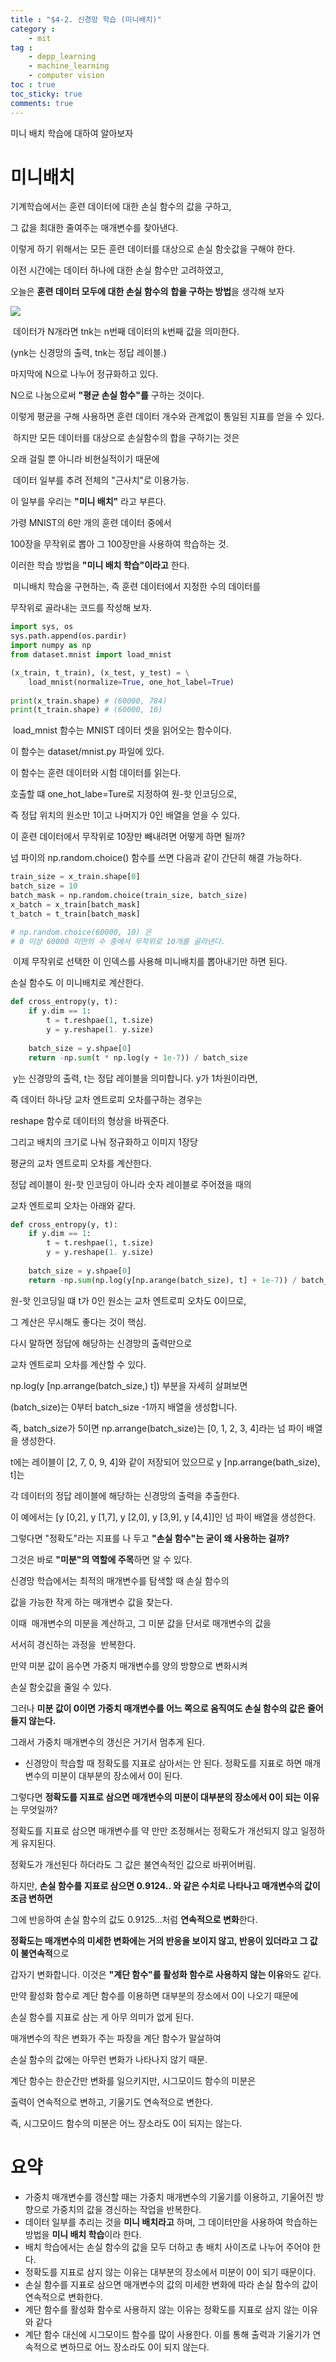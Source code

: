```yaml
---
title : "$4-2. 신경망 학습 (미니배치)"
category :
    - mit
tag :
    - depp_learning
    - machine_learning
    - computer vision
toc : true
toc_sticky: true
comments: true
---
```


미니 배치 학습에 대하여 알아보자

# 미니배치


기계학습에서는 훈련 데이터에 대한 손실 함수의 값을 구하고, 

그 값을 최대한 줄여주는 매개변수를 찾아낸다.

이렇게 하기 위해서는 모든 훈련 데이터를 대상으로 손실 함숫값을 구해야 한다.

이전 시간에는 데이터 하나에 대한 손실 함수만 고려하였고,

오늘은 **훈련 데이터 모두에 대한 손실 함수의** **합을 구하는 방법**을 생각해 보자

![](/assets/image/2022-02-16-18-04-58.png)


 데이터가 N개라면 tnk는 n번째 데이터의 k번째 값을 의미한다. 

(ynk는 신경망의 출력, tnk는 정답 레이블.)

마지막에 N으로 나누어 정규화하고 있다. 

N으로 나눔으로써  **"평균 손실 함수"를** 구하는 것이다.

이렇게 평균을 구해 사용하면 훈련 데이터 개수와 관계없이 통일된 지표를 얻을 수 있다.

 하지만 모든 데이터를 대상으로 손실함수의 합을 구하기는 것은 

오래 걸릴 뿐 아니라 비현실적이기 때문에

 데이터 일부를 추려 전체의 "근사치"로 이용가능. 

이 일부를 우리는 **"미니 배치"** 라고 부른다. 

가령 MNIST의 6만 개의 훈련 데이터 중에서

100장을 무작위로 뽑아 그 100장만을 사용하여 학습하는 것.

이러한 학습 방법을 **"미니 배치 학습"이라고** 한다.

 미니배치 학습을 구현하는, 즉 훈련 데이터에서 지정한 수의 데이터를

무작위로 골라내는 코드를 작성해 보자.

``` python
import sys, os
sys.path.append(os.pardir)
import numpy as np
from dataset.mnist import load_mnist

(x_train, t_train), (x_test, y_test) = \
	load_mnist(normalize=True, one_hot_label=True)
    
print(x_train.shape) # (60000, 784)
print(t_train.shape) # (60000, 10)
```

 load\_mnist 함수는 MNIST 데이터 셋을 읽어오는 함수이다.

이 함수는 dataset/mnist.py 파일에 있다.

이 함수는 훈련 데이터와 시험 데이터를 읽는다.

호출할 떄 one\_hot\_labe=Ture로 지정하여 원-핫 인코딩으로, 

즉 정답 위치의 원소만 1이고 나머지가 0인 배열을 얻을 수 있다.

이 훈련 데이터에서 무작위로 10장만 빼내려면 어떻게 하면 될까?

넘 파이의 np.random.choice() 함수를 쓰면 다음과 같이 간단히 해결 가능하다. 

``` python
train_size = x_train.shape[0]
batch_size = 10
batch_mask = np.random.choice(train_size, batch_size)
x_batch = x_train[batch_mask]
t_batch = t_train[batch_mask]

# np.random.choice(60000, 10) 은 
# 0 이상 60000 미만의 수 중에서 무작위로 10개를 골라낸다.
```

 이제 무작위로 선택한 이 인덱스를 사용해 미니배치를 뽑아내기만 하면 된다.

손실 함수도 이 미니배치로 계산한다.

``` python
def cross_entropy(y, t):
	if y.dim == 1:
    	t = t.reshpae(1, t.size)
    	y = y.reshape(1. y.size)
    
    batch_size = y.shpae[0]
    return -np.sum(t * np.log(y + 1e-7)) / batch_size
```

 y는 신경망의 출력, t는 정답 레이블을 의미합니다. y가 1차원이라면,

즉 데이터 하나당 교차 엔트로피 오차를구하는 경우는 

reshape 함수로 데이터의 형상을 바꿔준다.

그리고 배치의 크기로 나눠 정규화하고 이미지 1장당 

평균의 교차 엔트로피 오차를 계산한다.

정답 레이블이 원-핫 인코딩이 아니라 숫자 레이블로 주어졌을 때의 

교차 엔트로피 오차는 아래와 같다.

``` python
def cross_entropy(y, t):
	if y.dim == 1:
    	t = t.reshpae(1, t.size)
    	y = y.reshape(1. y.size)
    
    batch_size = y.shpae[0]
    return -np.sum(np.log(y[np.arange(batch_size), t] + 1e-7)) / batch_size
```

원-핫 인코딩일 떄 t가 0인 원소는 교차 엔트로피 오차도 0이므로,

 그 계산은 무시해도 좋다는 것이 핵심.

다시 말하면 정답에 해당하는 신경망의 출력만으로 

교차 엔트로피 오차를 계산할 수 있다.

np.log(y \[np.arrange(batch\_size,) t\]) 부분을 자세히 살펴보면

(batch\_size)는 0부터 batch\_size -1까지 배열을 생성합니다. 

즉, batch\_size가 5이면 np.arrange(batch\_size)는 \[0, 1, 2, 3, 4\]라는 넘 파이 배열을 생성한다.

t에는 레이블이 \[2, 7, 0, 9, 4\]와 같이 저장되어 있으므로 y \[np.arrange(bath\_size), t\]는

각 데이터의 정답 레이블에 해당하는 신경망의 출력을 추출한다. 

이 예에서는 \[y \[0,2\], y \[1,7\], y \[2,0\], y \[3,9\], y \[4,4\]\]인 넘 파이 배열을 생성한다.

그렇다면 "정확도"라는 지표를 나 두고 **"손실 함수"는 굳이 왜 사용하는 걸까?** 

그것은 바로 **"미분"의 역할에 주목**하면 알 수 있다.

신경망 학습에서는 최적의 매개변수를 탐색할 때 손실 함수의 

값을 가능한 작게 하는 매개변수 값을 찾는다.

이때  매개변수의 미분을 계산하고, 그 미분 값을 단서로 매개변수의 값을 

서서히 경신하는 과정을  반복한다.

만약 미분 값이 음수면 가중치 매개변수를 양의 방향으로 변화시켜 

손실 함숫값을 줄일 수 있다. 

그러나 **미분 값이 0이면 가중치 매개변수를 어느 쪽으로 움직여도 손실 함수의 값은 줄어들지 않는다.**

그래서 가중치 매개변수의 갱신은 거기서 멈추게 된다.

-   신경망이 학습할 때 정확도를 지표로 삼아서는 안 된다. 정확도를 지표로 하면 매개변수의 미분이 대부분의 장소에서 0이 된다. 

그렇다면 **정확도를 지표로 삼으면 매개변수의 미분이 대부분의 장소에서 0이 되는 이유**는 무엇일까?

정확도를 지표로 삼으면 매개변수를 약 만만 조정해서는 정확도가 개선되지 않고 일정하게 유지된다.

정확도가 개선된다 하더라도 그 값은 불연속적인 값으로 바뀌어버림. 

하지만, **손실 함수를 지표로 삼으면 0.9124.. 와 같은 수치로 나타나고 매개변수의 값이 조금 변하면**

그에 반응하여 손실 함수의 값도 0.9125...처럼 **연속적으로 변화**한다.

**정확도는 매개변수의 미세한 변화에는 거의 반응을 보이지 않고, 반응이 있더라고 그 값이 불연속적**으로

갑자기 변화합니다. 이것은 **"계단 함수"를 활성화 함수로 사용하지 않는 이유**와도 같다. 

만약 활성화 함수로 계단 함수를 이용하면 대부분의 장소에서 0이 나오기 때문에 

손실 함수를 지표로 삼는 게 아무 의미가 없게 된다. 

매개변수의 작은 변화가 주는 파장을 계단 함수가 말살하여

손실 함수의 값에는 아무런 변화가 나타나지 않기 때문. 

계단 함수는 한순간만 변화를 일으키지만, 시그모이드 함수의 미분은

출력이 연속적으로 변하고, 기울기도 연속적으로 변한다.

즉, 시그모이드 함수의 미분은 어느 장소라도 0이 되지는 않는다.

# 요약 

-   가중치 매개변수를 갱신할 때는 가중치 매개변수의 기울기를 이용하고, 기울어진 방향으로 가중치의 값을 경신하는 작업을 반복한다.
-   데이터 일부를 추리는 것을 **미니 배치라고** 하며, 그 데이터만을 사용하여 학습하는 방법을 **미니 배치 학습**이라 한다.
-   배치 학습에서는 손실 함수의 값을 모두 더하고 총 배치 사이즈로 나누어 주어야 한다.
-   정확도를 지표로 삼지 않는 이유는 대부분의 장소에서 미분이 0이 되기 때문이다. 
-   손실 함수를 지표로 삼으면 매개변수의 값의 미세한 변화에 따라 손실 함수의 값이 연속적으로 변화한다.
-   계단 함수를 활성화 함수로 사용하지 않는 이유는 정확도를 지표로 삼지 않는 이유와 같다
-   계단 함수 대신에 시그모이드 함수를 많이 사용한다. 이를 통해 출력과 기울기가 연속적으로 변하므로 어느 장소라도 0이 되지 않는다.